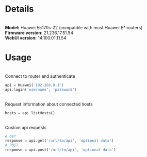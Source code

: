 # Details
\
__Model:__ Huawei E5170s-22 (compatible with most Huawei E* routers)\
__Firmware version:__ 21.236.17.51.54\
__WebUI version:__ 14.100.01.11.54

# Usage
\
Connect to router and authenticate
```python
api = Huawei('192.168.0.1')
api.login('username', 'password')
```
\
Request information about connected hosts
```python
hosts = api.listHosts()
```
\
Custom api requests
```python
# GET
response = api.get('/url/to/api', 'optional data')
# POST
response = api.post('/url/to/api', 'optional data')
```
